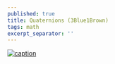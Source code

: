 ```yaml
---
published: true
title: Quaternions (3Blue1Brown)
tags: math
excerpt_separator: ''
---
```

[![caption](https://img.youtube.com/vi/d4EgbgTm0Bg/0.jpg)](https://www.youtube.com/watch?v=d4EgbgTm0Bg)
